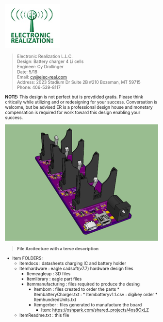 
![ER_LOGO](/docs/github.png)
>Electronic Realization L.L.C.								   
>Design: Battery charger 4 Li cells		   
>Engineer: Cy Drollinger								   
>Date: 5/18												           
>Email: cy@elec-real.com								   
>Address: 2023 Stadium Dr Suite 2B #210 Bozeman, MT 59715				   
>Phone: 406-539-8117	

**NOTE:**
 This design is not perfect but is provdided gratis. Please think critically while utilizing 
 and or redesigning for your success. Conversation is welcome, but be advised ER is a professional 
 design house and monetary compensation is required for work toward this design enabling your success.			   
	 
![Battery_charger](/hardware/eagleUp/BatChrgv1.png)


>**File Arcitecture with a terse description**


* Item FOLDERS:
	* Itemdocs		: datasheets charging IC and battery holder
	* Itemhardware	: eagle cadsoft(v7.7) hardware design files 	
		* Itemeagleup		: 3D files 
		* Itemlibrary		: eagle part files 
		* Itemmanufacturing	: files required to produce the desing
			* Itembom	: files created to order the parts
					* ItembatteryCharger.txt	: 
					* Itembatteryv1.1.csv		: digikey order
					* ItemhundredUnits.txt	
			* Itemgerber	: files generated to manufacture the board
				* Item: https://oshpark.com/shared_projects/4os8OxLZ
	* ItemReadme.txt	: this file
	
